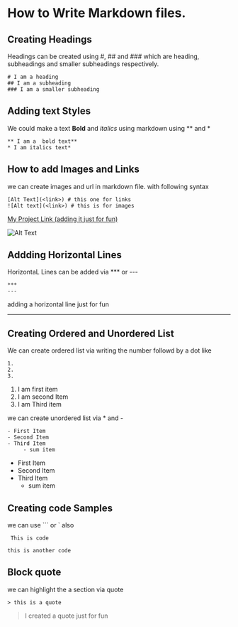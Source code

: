 # How to Write Markdown files.

## Creating Headings
Headings can be created using #, ## and ### which are heading, subheadings and smaller subheadings respectively.

```
# I am a heading
## I am a subheading
### I am a smaller subheading
```

## Adding text Styles
We could make a text **Bold** and *italics* using markdown using ** and *

```
** I am a  bold text**
* I am italics text*
```

## How to add Images and Links
we can create images and url in markdown file. with following syntax
```
[Alt Text](<link>) # this one for links
![Alt text](<link>) # this is for images
```

[My Project Link (adding it just for fun)](https://acrossdevice.github.io)

![Alt Text](https://www.w3schools.com/w3images/mountains.jpg)

## Addding Horizontal Lines
HorizontaL Lines can be added via *** or ---
```
*** 
---
```
adding a horizontal line just for fun
***

## Creating Ordered and Unordered List
We can create ordered list via writing the number followd by a dot like
```
1.
2.
3.
```
1. I am first item
2. I am second Item
3. I am Third item

we can create unordered list via * and -
```
- First Item
- Second Item
- Third Item
     - sum item
```

- First Item
- Second Item
- Third Item
    - sum item


## Creating code Samples 
we can use ``` or  ` also 

` This is code`

```
this is another code
```

## Block quote
we can highlight the a section via quote
``` 
> this is a quote
```

> I created a quote just for fun